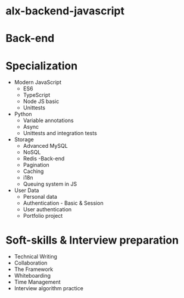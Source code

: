 # alx-backend-javascript
# Back-end
# Specialization
- Modern JavaScript
  - ES6
  - TypeScript
  - Node JS basic
  - Unittests
- Python
  - Variable annotations
  - Async
  - Unittests and integration tests
- Storage
  - Advanced MySQL
  - NoSQL
  - Redis
-Back-end
  - Pagination
  - Caching
  - i18n
  - Queuing system in JS
- User Data
  - Personal data
  - Authentication - Basic & Session
  - User authentication
  - Portfolio project

# Soft-skills & Interview preparation
- Technical Writing
- Collaboration
- The Framework
- Whiteboarding
- Time Management
- Interview algorithm practice
